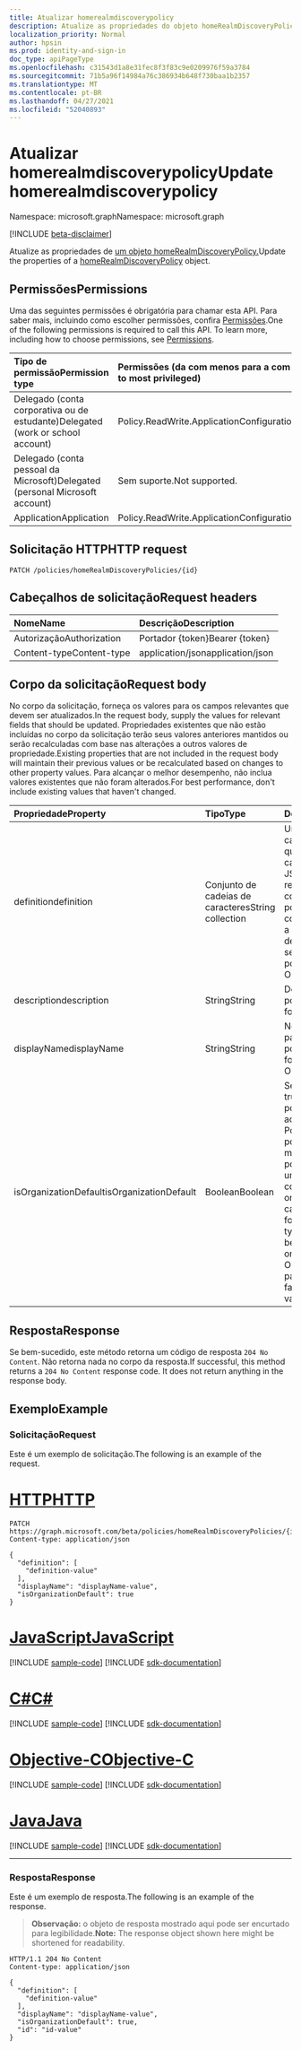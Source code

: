 ```yaml
---
title: Atualizar homerealmdiscoverypolicy
description: Atualize as propriedades do objeto homeRealmDiscoveryPolicy.
localization_priority: Normal
author: hpsin
ms.prod: identity-and-sign-in
doc_type: apiPageType
ms.openlocfilehash: c31543d1a8e31fec8f3f83c9e0209976f59a3784
ms.sourcegitcommit: 71b5a96f14984a76c386934b648f730baa1b2357
ms.translationtype: MT
ms.contentlocale: pt-BR
ms.lasthandoff: 04/27/2021
ms.locfileid: "52040893"
---
```

# <a name="update-homerealmdiscoverypolicy"></a><span data-ttu-id="b1f39-103">Atualizar homerealmdiscoverypolicy</span><span class="sxs-lookup"><span data-stu-id="b1f39-103">Update homerealmdiscoverypolicy</span></span>

<span data-ttu-id="b1f39-104">Namespace: microsoft.graph</span><span class="sxs-lookup"><span data-stu-id="b1f39-104">Namespace: microsoft.graph</span></span>

[!INCLUDE [beta-disclaimer](../../includes/beta-disclaimer.md)]

<span data-ttu-id="b1f39-105">Atualize as propriedades de [um objeto homeRealmDiscoveryPolicy.](../resources/homerealmdiscoverypolicy.md)</span><span class="sxs-lookup"><span data-stu-id="b1f39-105">Update the properties of a [homeRealmDiscoveryPolicy](../resources/homerealmdiscoverypolicy.md) object.</span></span>

## <a name="permissions"></a><span data-ttu-id="b1f39-106">Permissões</span><span class="sxs-lookup"><span data-stu-id="b1f39-106">Permissions</span></span>

<span data-ttu-id="b1f39-p101">Uma das seguintes permissões é obrigatória para chamar esta API. Para saber mais, incluindo como escolher permissões, confira [Permissões](/graph/permissions-reference).</span><span class="sxs-lookup"><span data-stu-id="b1f39-p101">One of the following permissions is required to call this API. To learn more, including how to choose permissions, see [Permissions](/graph/permissions-reference).</span></span>

| <span data-ttu-id="b1f39-109">Tipo de permissão</span><span class="sxs-lookup"><span data-stu-id="b1f39-109">Permission type</span></span>                        | <span data-ttu-id="b1f39-110">Permissões (da com menos para a com mais privilégios)</span><span class="sxs-lookup"><span data-stu-id="b1f39-110">Permissions (from least to most privileged)</span></span> |
|:---------------------------------------|:--------------------------------------------|
| <span data-ttu-id="b1f39-111">Delegado (conta corporativa ou de estudante)</span><span class="sxs-lookup"><span data-stu-id="b1f39-111">Delegated (work or school account)</span></span>     | <span data-ttu-id="b1f39-112">Policy.ReadWrite.ApplicationConfiguration</span><span class="sxs-lookup"><span data-stu-id="b1f39-112">Policy.ReadWrite.ApplicationConfiguration</span></span> |
| <span data-ttu-id="b1f39-113">Delegado (conta pessoal da Microsoft)</span><span class="sxs-lookup"><span data-stu-id="b1f39-113">Delegated (personal Microsoft account)</span></span> | <span data-ttu-id="b1f39-114">Sem suporte.</span><span class="sxs-lookup"><span data-stu-id="b1f39-114">Not supported.</span></span> |
| <span data-ttu-id="b1f39-115">Application</span><span class="sxs-lookup"><span data-stu-id="b1f39-115">Application</span></span>                            | <span data-ttu-id="b1f39-116">Policy.ReadWrite.ApplicationConfiguration</span><span class="sxs-lookup"><span data-stu-id="b1f39-116">Policy.ReadWrite.ApplicationConfiguration</span></span> |

## <a name="http-request"></a><span data-ttu-id="b1f39-117">Solicitação HTTP</span><span class="sxs-lookup"><span data-stu-id="b1f39-117">HTTP request</span></span>

<!-- { "blockType": "ignored" } -->

```http
PATCH /policies/homeRealmDiscoveryPolicies/{id}
```

## <a name="request-headers"></a><span data-ttu-id="b1f39-118">Cabeçalhos de solicitação</span><span class="sxs-lookup"><span data-stu-id="b1f39-118">Request headers</span></span>

| <span data-ttu-id="b1f39-119">Nome</span><span class="sxs-lookup"><span data-stu-id="b1f39-119">Name</span></span>       | <span data-ttu-id="b1f39-120">Descrição</span><span class="sxs-lookup"><span data-stu-id="b1f39-120">Description</span></span>|
|:-----------|:-----------|
| <span data-ttu-id="b1f39-121">Autorização</span><span class="sxs-lookup"><span data-stu-id="b1f39-121">Authorization</span></span> | <span data-ttu-id="b1f39-122">Portador {token}</span><span class="sxs-lookup"><span data-stu-id="b1f39-122">Bearer {token}</span></span> |
| <span data-ttu-id="b1f39-123">Content-type</span><span class="sxs-lookup"><span data-stu-id="b1f39-123">Content-type</span></span> | <span data-ttu-id="b1f39-124">application/json</span><span class="sxs-lookup"><span data-stu-id="b1f39-124">application/json</span></span> |

## <a name="request-body"></a><span data-ttu-id="b1f39-125">Corpo da solicitação</span><span class="sxs-lookup"><span data-stu-id="b1f39-125">Request body</span></span>

<span data-ttu-id="b1f39-126">No corpo da solicitação, forneça os valores para os campos relevantes que devem ser atualizados.</span><span class="sxs-lookup"><span data-stu-id="b1f39-126">In the request body, supply the values for relevant fields that should be updated.</span></span> <span data-ttu-id="b1f39-127">Propriedades existentes que não estão incluídas no corpo da solicitação terão seus valores anteriores mantidos ou serão recalculadas com base nas alterações a outros valores de propriedade.</span><span class="sxs-lookup"><span data-stu-id="b1f39-127">Existing properties that are not included in the request body will maintain their previous values or be recalculated based on changes to other property values.</span></span> <span data-ttu-id="b1f39-128">Para alcançar o melhor desempenho, não inclua valores existentes que não foram alterados.</span><span class="sxs-lookup"><span data-stu-id="b1f39-128">For best performance, don't include existing values that haven't changed.</span></span>

| <span data-ttu-id="b1f39-129">Propriedade</span><span class="sxs-lookup"><span data-stu-id="b1f39-129">Property</span></span>     | <span data-ttu-id="b1f39-130">Tipo</span><span class="sxs-lookup"><span data-stu-id="b1f39-130">Type</span></span>        | <span data-ttu-id="b1f39-131">Descrição</span><span class="sxs-lookup"><span data-stu-id="b1f39-131">Description</span></span> |
|:-------------|:------------|:------------|
|<span data-ttu-id="b1f39-132">definition</span><span class="sxs-lookup"><span data-stu-id="b1f39-132">definition</span></span>|<span data-ttu-id="b1f39-133">Conjunto de cadeias de caracteres</span><span class="sxs-lookup"><span data-stu-id="b1f39-133">String collection</span></span>| <span data-ttu-id="b1f39-134">Uma coleção de cadeias de caracteres que contém uma cadeia de caracteres JSON que define as regras e as configurações dessa política.</span><span class="sxs-lookup"><span data-stu-id="b1f39-134">A string collection containing a JSON string that defines the rules and settings for this policy.</span></span>  <span data-ttu-id="b1f39-135">Obrigatório.</span><span class="sxs-lookup"><span data-stu-id="b1f39-135">Required.</span></span>|
|<span data-ttu-id="b1f39-136">description</span><span class="sxs-lookup"><span data-stu-id="b1f39-136">description</span></span>|<span data-ttu-id="b1f39-137">String</span><span class="sxs-lookup"><span data-stu-id="b1f39-137">String</span></span>| <span data-ttu-id="b1f39-138">Descrição dessa política.</span><span class="sxs-lookup"><span data-stu-id="b1f39-138">Description for this policy.</span></span>|
|<span data-ttu-id="b1f39-139">displayName</span><span class="sxs-lookup"><span data-stu-id="b1f39-139">displayName</span></span>|<span data-ttu-id="b1f39-140">String</span><span class="sxs-lookup"><span data-stu-id="b1f39-140">String</span></span>| <span data-ttu-id="b1f39-141">Nome de exibição para esta política.</span><span class="sxs-lookup"><span data-stu-id="b1f39-141">Display name for this policy.</span></span> <span data-ttu-id="b1f39-142">Obrigatório.</span><span class="sxs-lookup"><span data-stu-id="b1f39-142">Required.</span></span>|
|<span data-ttu-id="b1f39-143">isOrganizationDefault</span><span class="sxs-lookup"><span data-stu-id="b1f39-143">isOrganizationDefault</span></span>|<span data-ttu-id="b1f39-144">Boolean</span><span class="sxs-lookup"><span data-stu-id="b1f39-144">Boolean</span></span>|<span data-ttu-id="b1f39-145">Se definido como true, ativa essa política.</span><span class="sxs-lookup"><span data-stu-id="b1f39-145">If set to true, activates this policy.</span></span> <span data-ttu-id="b1f39-146">Pode haver muitas políticas para o mesmo tipo de política, mas apenas uma pode ser ativada como o padrão da organização.</span><span class="sxs-lookup"><span data-stu-id="b1f39-146">There can be many policies for the same policy type, but only one can be activated as the organization default.</span></span> <span data-ttu-id="b1f39-147">Opcional, o valor padrão é false.</span><span class="sxs-lookup"><span data-stu-id="b1f39-147">Optional, default value is false.</span></span>|

## <a name="response"></a><span data-ttu-id="b1f39-148">Resposta</span><span class="sxs-lookup"><span data-stu-id="b1f39-148">Response</span></span>

<span data-ttu-id="b1f39-p106">Se bem-sucedido, este método retorna um código de resposta `204 No Content`. Não retorna nada no corpo da resposta.</span><span class="sxs-lookup"><span data-stu-id="b1f39-p106">If successful, this method returns a `204 No Content` response code. It does not return anything in the response body.</span></span>

## <a name="example"></a><span data-ttu-id="b1f39-151">Exemplo</span><span class="sxs-lookup"><span data-stu-id="b1f39-151">Example</span></span>

### <a name="request"></a><span data-ttu-id="b1f39-152">Solicitação</span><span class="sxs-lookup"><span data-stu-id="b1f39-152">Request</span></span>

<span data-ttu-id="b1f39-153">Este é um exemplo de solicitação.</span><span class="sxs-lookup"><span data-stu-id="b1f39-153">The following is an example of the request.</span></span>

# <a name="http"></a>[<span data-ttu-id="b1f39-154">HTTP</span><span class="sxs-lookup"><span data-stu-id="b1f39-154">HTTP</span></span>](#tab/http)
<!-- {
  "blockType": "request",
  "name": "update_homerealmdiscoverypolicy"
}-->

```http
PATCH https://graph.microsoft.com/beta/policies/homeRealmDiscoveryPolicies/{id}
Content-type: application/json

{
  "definition": [
    "definition-value"
  ],
  "displayName": "displayName-value",
  "isOrganizationDefault": true
}
```
# <a name="javascript"></a>[<span data-ttu-id="b1f39-155">JavaScript</span><span class="sxs-lookup"><span data-stu-id="b1f39-155">JavaScript</span></span>](#tab/javascript)
[!INCLUDE [sample-code](../includes/snippets/javascript/update-homerealmdiscoverypolicy-javascript-snippets.md)]
[!INCLUDE [sdk-documentation](../includes/snippets/snippets-sdk-documentation-link.md)]

# <a name="c"></a>[<span data-ttu-id="b1f39-156">C#</span><span class="sxs-lookup"><span data-stu-id="b1f39-156">C#</span></span>](#tab/csharp)
[!INCLUDE [sample-code](../includes/snippets/csharp/update-homerealmdiscoverypolicy-csharp-snippets.md)]
[!INCLUDE [sdk-documentation](../includes/snippets/snippets-sdk-documentation-link.md)]

# <a name="objective-c"></a>[<span data-ttu-id="b1f39-157">Objective-C</span><span class="sxs-lookup"><span data-stu-id="b1f39-157">Objective-C</span></span>](#tab/objc)
[!INCLUDE [sample-code](../includes/snippets/objc/update-homerealmdiscoverypolicy-objc-snippets.md)]
[!INCLUDE [sdk-documentation](../includes/snippets/snippets-sdk-documentation-link.md)]

# <a name="java"></a>[<span data-ttu-id="b1f39-158">Java</span><span class="sxs-lookup"><span data-stu-id="b1f39-158">Java</span></span>](#tab/java)
[!INCLUDE [sample-code](../includes/snippets/java/update-homerealmdiscoverypolicy-java-snippets.md)]
[!INCLUDE [sdk-documentation](../includes/snippets/snippets-sdk-documentation-link.md)]

---


### <a name="response"></a><span data-ttu-id="b1f39-159">Resposta</span><span class="sxs-lookup"><span data-stu-id="b1f39-159">Response</span></span>

<span data-ttu-id="b1f39-160">Este é um exemplo de resposta.</span><span class="sxs-lookup"><span data-stu-id="b1f39-160">The following is an example of the response.</span></span>

> <span data-ttu-id="b1f39-161">**Observação:** o objeto de resposta mostrado aqui pode ser encurtado para legibilidade.</span><span class="sxs-lookup"><span data-stu-id="b1f39-161">**Note:** The response object shown here might be shortened for readability.</span></span>

<!-- {
  "blockType": "response",
  "truncated": true,
  "@odata.type": "microsoft.graph.homeRealmDiscoveryPolicy"
} -->

```http
HTTP/1.1 204 No Content
Content-type: application/json

{
  "definition": [
    "definition-value"
  ],
  "displayName": "displayName-value",
  "isOrganizationDefault": true,
  "id": "id-value"
}
```

<!-- uuid: 16cd6b66-4b1a-43a1-adaf-3a886856ed98
2019-02-04 14:57:30 UTC -->
<!-- {
  "type": "#page.annotation",
  "description": "Update homerealmdiscoverypolicy",
  "keywords": "",
  "section": "documentation",
  "tocPath": ""
}-->


